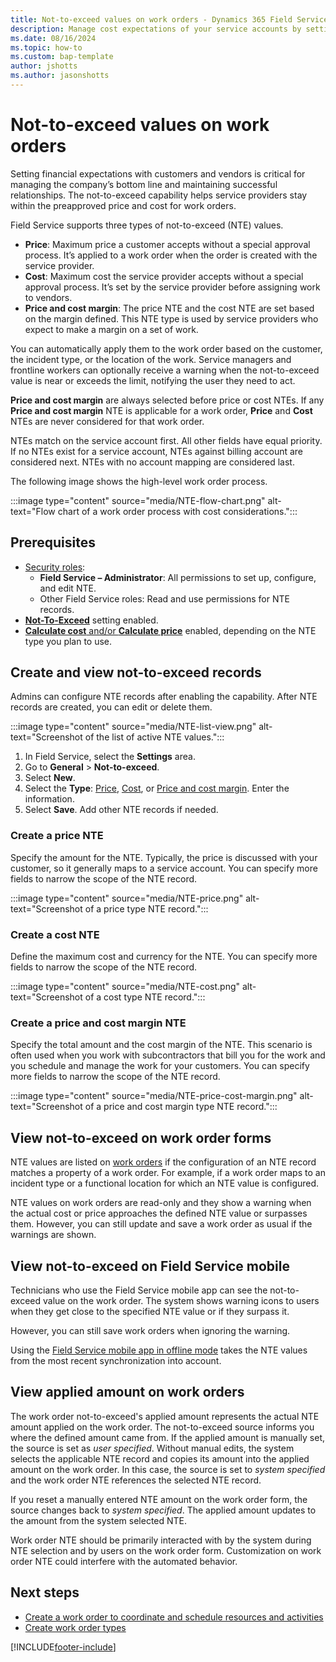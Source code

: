 ```yaml
---
title: Not-to-exceed values on work orders - Dynamics 365 Field Service | MicrosoftDocs"
description: Manage cost expectations of your service accounts by setting up not-to-exceed values on work orders.
ms.date: 08/16/2024
ms.topic: how-to
ms.custom: bap-template
author: jshotts
ms.author: jasonshotts
---
```


# Not-to-exceed values on work orders

Setting financial expectations with customers and vendors is critical for managing the company’s bottom line and maintaining successful relationships. The not-to-exceed capability helps service providers stay within the preapproved price and cost for work orders.

Field Service supports three types of not-to-exceed (NTE) values.

- **Price**: Maximum price a customer accepts without a special approval process. It’s applied to a work order when the order is created with the service provider.
- **Cost**: Maximum cost the service provider accepts without a special approval process. It’s set by the service provider before assigning work to vendors.
- **Price and cost margin**: The price NTE and the cost NTE are set based on the margin defined. This NTE type is used by service providers who expect to make a margin on a set of work.

You can automatically apply them to the work order based on the customer, the incident type, or the location of the work. Service managers and frontline workers can optionally receive a warning when the not-to-exceed value is near or exceeds the limit, notifying the user they need to act.

**Price and cost margin** are always selected before price or cost NTEs. If any **Price and cost margin** NTE is applicable for a work order, **Price** and **Cost** NTEs are never considered for that work order.

NTEs match on the service account first. All other fields have equal priority. If no NTEs exist for a service account, NTEs against billing account are considered next. NTEs with no account mapping are considered last.

The following image shows the high-level work order process.

:::image type="content" source="media/NTE-flow-chart.png" alt-text="Flow chart of a work order process with cost considerations.":::

## Prerequisites

- [Security roles](users-licenses-permissions.md):
  - **Field Service – Administrator**: All permissions to set up, configure, and edit NTE.
  - Other Field Service roles: Read and use permissions for NTE records.
- [**Not-To-Exceed**](configure-default-settings.md#features-settings) setting enabled.
- [**Calculate cost** and/or **Calculate price**](configure-default-settings.md#work-order--booking-settings) enabled, depending on the NTE type you plan to use.

## Create and view not-to-exceed records

Admins can configure NTE records after enabling the capability. After NTE records are created, you can edit or delete them.

:::image type="content" source="media/NTE-list-view.png" alt-text="Screenshot of the list of active NTE values.":::

1. In Field Service, select the **Settings** area.
1. Go to **General** > **Not-to-exceed**.
1. Select **New**.
1. Select the **Type**: [Price](#create-a-price-nte), [Cost](#create-a-cost-nte), or [Price and cost margin](#create-a-price-and-cost-margin-nte). Enter the information.
1. Select **Save**. Add other NTE records if needed.

### Create a price NTE

Specify the amount for the NTE. Typically, the price is discussed with your customer, so it generally maps to a service account. You can specify more fields to narrow the scope of the NTE record.

:::image type="content" source="media/NTE-price.png" alt-text="Screenshot of a price type NTE record.":::

### Create a cost NTE

Define the maximum cost and currency for the NTE. You can specify more fields to narrow the scope of the NTE record.

:::image type="content" source="media/NTE-cost.png" alt-text="Screenshot of a cost type NTE record.":::

### Create a price and cost margin NTE

Specify the total amount and the cost margin of the NTE. This scenario is often used when you work with subcontractors that bill you for the work and you schedule and manage the work for your customers. You can specify more fields to narrow the scope of the NTE record.

:::image type="content" source="media/NTE-price-cost-margin.png" alt-text="Screenshot of a price and cost margin type NTE record.":::

## View not-to-exceed on work order forms

NTE values are listed on [work orders](work-order-experience.md) if the configuration of an NTE record matches a property of a work order. For example, if a work order maps to an incident type or a functional location for which an NTE value is configured.

NTE values on work orders are read-only and they show a warning when the actual cost or price approaches the defined NTE value or surpasses them. However, you can still update and save a work order as usual if the warnings are shown.

## View not-to-exceed on Field Service mobile

Technicians who use the Field Service mobile app can see the not-to-exceed value on the work order. The system shows warning icons to users when they get close to the specified NTE value or if they surpass it.

However, you can still save work orders when ignoring the warning.

Using the [Field Service mobile app in offline mode](mobile-power-app-system-offline.md) takes the NTE values from the most recent synchronization into account.

## View applied amount on work orders

The work order not-to-exceed's applied amount represents the actual NTE amount applied on the work order. The not-to-exceed source informs you where the defined amount came from. If the applied amount is manually set, the source is set as *user specified*. Without manual edits, the system selects the applicable NTE record and copies its amount into the applied amount on the work order. In this case, the source is set to *system specified* and the work order NTE references the selected NTE record.

If you reset a manually entered NTE amount on the work order form, the source changes back to *system specified*. The applied amount updates to the amount from the system selected NTE.

Work order NTE should be primarily interacted with by the system during NTE selection and by users on the work order form. Customization on work order NTE could interfere with the automated behavior.

## Next steps

- [Create a work order to coordinate and schedule resources and activities](create-work-order.md)
- [Create work order types](create-work-order-types.md)

[!INCLUDE[footer-include](../includes/footer-banner.md)]
